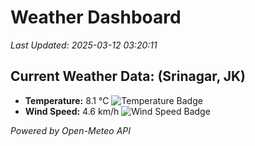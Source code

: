 
# Weather Dashboard

_Last Updated: 2025-03-12 03:20:11_

## Current Weather Data: (Srinagar, JK)
- **Temperature:** 8.1 °C ![Temperature Badge](https://img.shields.io/badge/Temperature-Low%20Temp-blue)
- **Wind Speed:** 4.6 km/h ![Wind Speed Badge](https://img.shields.io/badge/Wind%20Speed-Light%20Wind-blue)

*Powered by Open-Meteo API*
